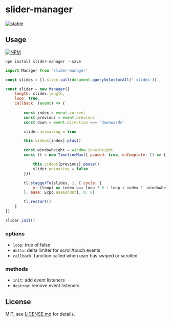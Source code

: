 # slider-manager

[![stable](http://badges.github.io/stability-badges/dist/stable.svg)](http://github.com/badges/stability-badges)

## Usage

[![NPM](https://nodei.co/npm/slider-manager.png)](https://www.npmjs.com/package/slider-manager)

`npm install slider-manager --save`

```javascript
import Manager from 'slider-manager'

const slides = [].slice.call(document.querySelectorAll('.slides'))

const slider = new Manager({
    length: slides.length,
    loop: true,
    callback: (event) => {
        
        const index = event.current
        const previous = event.previous
        const down = event.direction === 'downwards'

        slider.animating = true

        this.videos[index].play()

        const windowheight = window.innerHeight
        const tl = new TimelineMax({ paused: true, onComplete: () => {

            this.videos[previous].pause()
            slider.animating = false
        }})

        tl.staggerTo(slides, 1, { cycle: {
            y: (loop) => index === loop ? 0 : loop < index ? -windowheight : windowheight
        }, ease: Expo.easeInOut}, 0, 0)

        tl.restart()
    }
})

slider.init()
```

### options

- `loop`: true of false
- `delta`: delta limiter for scroll/touch events
- `callback`: function called when user has swiped or scrolled

### methods

- `init`: add event listeners
- `destroy`: remove event listeners

## License

MIT, see [LICENSE.md](http://github.com/BaptisteBriel/slider-manager/blob/master/LICENSE.md) for details.